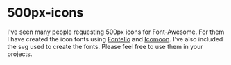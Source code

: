 500px-icons
===========

I've seen many people requesting 500px icons for Font-Awesome. For them I have created the icon fonts using [Fontello](http://fontello.com) and [Icomoon](http://icomoon.io). I've also included the svg used to create the fonts. Please feel free to use them in your projects.

